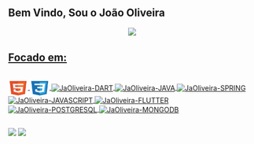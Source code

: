 ## Bem Vindo, Sou o João Oliveira 

<div align="center">
  <a href="https://github.com/JaoOliveira">
  <img height="300em" src="https://github-readme-stats.vercel.app/api/top-langs/?username=JaoOliveira&layout=compact&langs_count=7&theme=gruvbox"/>
</div>

## Focado em: 
  
<div style="display: inline_block"><br>

  <img align="center" alt="JaOliveira-HTML" height="30" width="40" src="https://raw.githubusercontent.com/devicons/devicon/master/icons/html5/html5-original.svg">
  <img align="center" alt="JaOliveira-CSS" height="30" width="40" src="https://raw.githubusercontent.com/devicons/devicon/master/icons/css3/css3-original.svg">
  <img align="center" alt="JaOliveira-DART" height="30" width="40" src="https://cdn.jsdelivr.net/gh/devicons/devicon/icons/dart/dart-original.svg" />
  <img align="center" alt="JaOliveira-JAVA" height="30" width="40" src="https://cdn.jsdelivr.net/gh/devicons/devicon/icons/java/java-original.svg" />
  <img align="center" alt="JaOliveira-SPRING" height="30" width="40" src="https://cdn.jsdelivr.net/gh/devicons/devicon/icons/spring/spring-original.svg"" />
  <img align="center" alt="JaOliveira-JAVASCRIPT" height="30" width="40" src="https://cdn.jsdelivr.net/gh/devicons/devicon/icons/javascript/javascript-original.svg" />
  <img align="center" alt="JaOliveira-FLUTTER" height="30" width="40" src="https://cdn.jsdelivr.net/gh/devicons/devicon/icons/flutter/flutter-original.svg" />
  <img align="center" alt="JaOliveira-POSTGRESQL" height="30" width="40" src="https://cdn.jsdelivr.net/gh/devicons/devicon/icons/postgresql/postgresql-original.svg" />
  
  
  <img align="center" alt="JaOliveira-MONGODB" height="30" width="40" src="https://cdn.jsdelivr.net/gh/devicons/devicon/icons/mongodb/mongodb-original.svg" />                
</div>
  
  ##
  
 <div> 
  <a href="https://instagram.com/Jao0liveira16" target="_blank"><img src="https://img.shields.io/badge/-Instagram-%23E4405F?style=for-the-badge&logo=instagram&logoColor=white" target="_blank"></a>
  <a href="https://www.linkedin.com/in/jo%C3%A3o-oliveira-6517411bb/" target="_blank"><img src="https://img.shields.io/badge/-LinkedIn-%230077B5?style=for-the-badge&logo=linkedin&logoColor=white" target="_blank"></a> 


</div>
